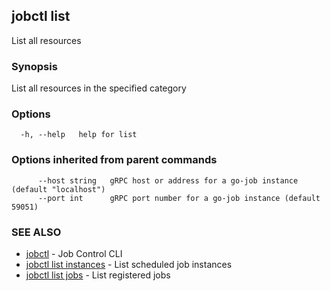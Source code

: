 ## jobctl list

List all resources

### Synopsis

List all resources in the specified category

### Options

```
  -h, --help   help for list
```

### Options inherited from parent commands

```
      --host string   gRPC host or address for a go-job instance (default "localhost")
      --port int      gRPC port number for a go-job instance (default 59051)
```

### SEE ALSO

* [jobctl](jobctl.md)	 - Job Control CLI
* [jobctl list instances](jobctl_list_instances.md)	 - List scheduled job instances
* [jobctl list jobs](jobctl_list_jobs.md)	 - List registered jobs


